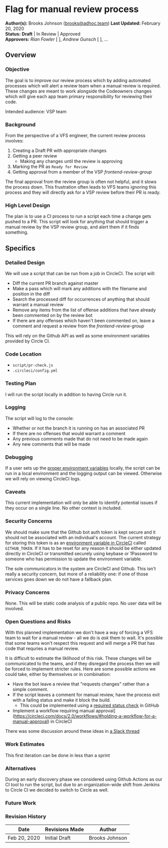 # Flag for manual review process

**Author(s):** Brooks Johnson (brooks@adhoc.team)
**Last Updated:** February 20, 2020  
**Status:** **Draft** | In Review | Approved  
**Approvers:** _Rian Fowler_ \[ \], _Andrew Gunsch_ \[ \], ...  



## Overview

### Objective

The goal is to improve our review process which by adding automated processes which will alert a review team when a manual review is required.
These changes are meant to work alongside the Codeowners changes which will give each app team primary responsibility for reviewing their code.


Intended audience: VSP team

### Background

From the perspective of a VFS engineer, the current review process involves:

1. Creating a Draft PR with appropriate changes
1. Getting a peer review
    - Making any changes until the review is approving
1. Marking the PR as `Ready for Review`
1. Getting approval from a member of the VSP *frontend-review-group*

The final approval from the review group is often not helpful, and it slows the process down.
This frustration often leads to VFS teams ignoring this process and they will directly ask for a VSP review before their PR is ready.

### High Level Design

The plan is to use a CI process to run a script each time a change gets pushed to a PR.
This script will look for anything that should trigger a manual review by the VSP review group, and alert them if it finds something.

## Specifics

### Detailed Design

We will use a script that can be run from a job in CircleCI.
The script will:

- Diff the current PR branch against master
- Make a pass which will mark any additions with the filename and position in the diff
- Search the processed diff for occurrences of anything that should warrant a manual review
- Remove any items from the list of offense additions that have already been commented on by the review bot
- If there are any offenses which haven't been commented on, leave a comment and request a review from the *frontend-review-group*

This will rely on the Github API as well as some environment variables provided by Circle CI.

### Code Location

- `script/pr-check.js`
- `.circleci/config.yml`

### Testing Plan
I will run the script locally in addition to having Circle run it.

### Logging
The script will log to the console:
- Whether or not the branch it is running on has an associated PR
- If there are no offenses that would warrant a comment
- Any previous comments made that do not need to be made again
- Any new comments that will be made

### Debugging

If a user sets up the [proper environment variables](./manual-review-triggers.md#required-environment-variables) locally, the script can be run in a local environment and the logging output can be viewed.  Otherwise we will rely on viewing CircleCI logs.

### Caveats

This current implementation will only be able to identify potential issues if they occur on a single line.
No other context is included.

### Security Concerns

We should make sure that the Github bot auth token is kept secure and it should not be associated with an individual's account.
The current strategy for storing this token is as an [environment variable in CircleCI](https://ui.circleci.com/settings/project/github/department-of-veterans-affairs/vets-website/environment-variables) called `GITHUB_TOKEN`.
If it has to be reset for any reason it should be either updated directly in CircleCI or transmitted securely using keybase or 1Password to someone who has permission to update the environment variable.

The sole communicators in the system are CircleCI and Github.  This isn't really a security concern, but more of a reliability one: if one of those services goes down we do not have a fallback plan.

### Privacy Concerns

None.  This will be static code analysis of a public repo.  No user data will be involved.

### Open Questions and Risks

With this planned implementation we don't have a way of forcing a VFS team to wait for a manual review - all we do is _ask_ them to wait.  It's possible that some teams won't respect this request and will merge a PR that has code that requries a manual review.

It is difficult to estimate the liklihood of this risk.  These changes will be communicated to the teams, and if they disregard the process then we will be forced to implement stricter rules.  Here are some possible actions we could take, either by themselves or in combination:

- Have the bot leave a review that "requests changes" rather than a simple comment.
- If the script leaves a comment for manual review, have the process exit with a failing status and make it block the build.
    - This could be implemented using a [required status check](https://help.github.com/en/github/administering-a-repository/about-required-status-checks) in GitHub
- Implement a workflow requiring manual approval](https://circleci.com/docs/2.0/workflows/#holding-a-workflow-for-a-manual-approval) in CircleCI

There was some discussion around these ideas in [a Slack thread](https://dsva.slack.com/archives/CQH357ZTP/p1582144303027700)

### Work Estimates
This first iteration can be done in less than a sprint

### Alternatives

During an early discovery phase we considered using Github Actions as our CI tool to run the script, but due to an 
organization-wide shift from Jenkins to Circle CI we decided to switch to Circle as well.

### Future Work

### Revision History

Date | Revisions Made | Author
-----|----------------|--------
Feb 20, 2020 | Initial Draft | Brooks Johnson
